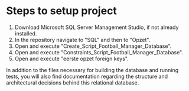 # Steps to setup project
1. Download Microsoft SQL Server Management Studio, if not already installed.
2. In the repository navigate to "SQL" and then to "Opzet".
3. Open and execute "Create_Script_Football_Manager_Database".
4. Open and execute "Constraints_Script_Football_Manager_Database".
5. Open and execute "eerste opzet foreign keys".


In addition to the files necessary for building the database and running tests, you will also find documentation regarding the structure and architectural decisions behind this relational database.